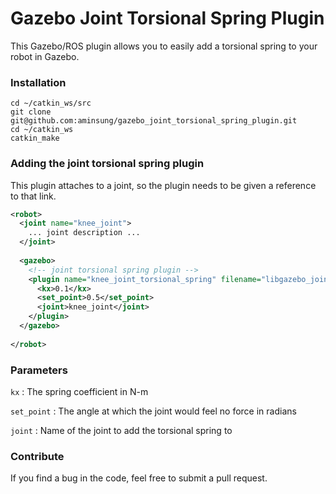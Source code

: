 # Gazebo Joint Torsional Spring Plugin 

This Gazebo/ROS plugin allows you to easily add a torsional spring to your robot in Gazebo.

### Installation

```shell
cd ~/catkin_ws/src
git clone git@github.com:aminsung/gazebo_joint_torsional_spring_plugin.git
cd ~/catkin_ws
catkin_make
```

### Adding the joint torsional spring plugin

This plugin attaches to a joint, so the plugin needs to be given a reference to that link.

```xml
<robot>
  <joint name="knee_joint">
    ... joint description ...
  </joint>
    
  <gazebo>
    <!-- joint torsional spring plugin -->
    <plugin name="knee_joint_torsional_spring" filename="libgazebo_joint_torsional_spring.so">
      <kx>0.1</kx>
      <set_point>0.5</set_point>
      <joint>knee_joint</joint>
    </plugin>
  </gazebo>
    
</robot>
```

### Parameters

``kx`` : The spring coefficient in N-m

``set_point`` : The angle at which the joint would feel no force in radians

``joint`` : Name of the joint to add the torsional spring to

### Contribute

If you find a bug in the code, feel free to submit a pull request.